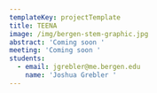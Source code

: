 ```yaml
---
templateKey: projectTemplate
title: TEENA
image: /img/bergen-stem-graphic.jpg
abstract: 'Coming soon '
meeting: 'Coming soon '
students:
  - email: jgrebler@me.bergen.edu
    name: 'Joshua Grebler '
---
```


